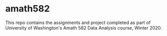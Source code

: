 # amath582
This repo contains the assignments and project completed as part of University of Washington's Amath 582 Data Analysis course, Winter 2020.
